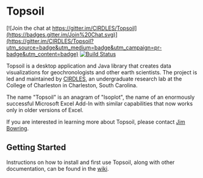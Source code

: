 Topsoil
=======

[![Join the chat at https://gitter.im/CIRDLES/Topsoil](https://badges.gitter.im/Join%20Chat.svg)](https://gitter.im/CIRDLES/Topsoil?utm_source=badge&utm_medium=badge&utm_campaign=pr-badge&utm_content=badge)
[![Build Status](https://travis-ci.org/CIRDLES/Topsoil.svg?branch=master)](https://travis-ci.org/CIRDLES/Topsoil)

Topsoil is a desktop application and Java library that creates data
visualizations for geochronologists and other earth scientists. The project is
led and maintained by [CIRDLES](http://cirdles.org), an undergraduate research
lab at the College of Charleston in Charleston, South Carolina.

The name "Topsoil" is an anagram of "Isoplot", the name of an enormously
successful Microsoft Excel Add-In with similar capabilities that now works
only in older versions of Excel.

If you are interested in learning more about Topsoil, please contact
[Jim Bowring](mailto://bowringj@cofc.edu).

Getting Started
---------------

Instructions on how to install and first use Topsoil, along with other
documentation, can be found in the
[wiki](https://github.com/CIRDLES/topsoil/wiki).
